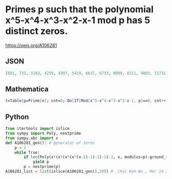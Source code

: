 # Primes p such that the polynomial x^5\-x^4\-x^3\-x^2\-x\-1 mod p has 5 distinct zeros\.
https://oeis.org/A106281
## JSON
```JSON
[691, 733, 3163, 4259, 4397, 5419, 6637, 6733, 8009, 8311, 9803, 11731, 14923, 17291, 20627, 20873, 22777, 25111, 26339, 27947, 29339, 29389, 29527, 29917, 34123, 34421, 34739, 34757, 36527, 36809, 38783, 40433, 40531, 41131, 42859, 43049]
```
## Mathematica
```Mathematica
t=Table[p=Prime[n]; cnt=0; Do[If[Mod[x^5-x^4-x^3-x^2-x-1, p]==0, cnt++ ], {x, 0, p-1}]; cnt, {n, 5000}];Prime[Flatten[Position[t, 5]]]
```
## Python
```Python
from itertools import islice
from sympy import Poly, nextprime
from sympy.abc import x
def A106281_gen(): # generator of terms
    p = 2
    while True:
        if len(Poly(x*(x*(x*(x*(x-1)-1)-1)-1)-1, x, modulus=p).ground_roots())==5:
            yield p
        p = nextprime(p)
A106281_list = list(islice(A106281_gen(),20)) # _Chai Wah Wu_, Mar 14 2024
```

